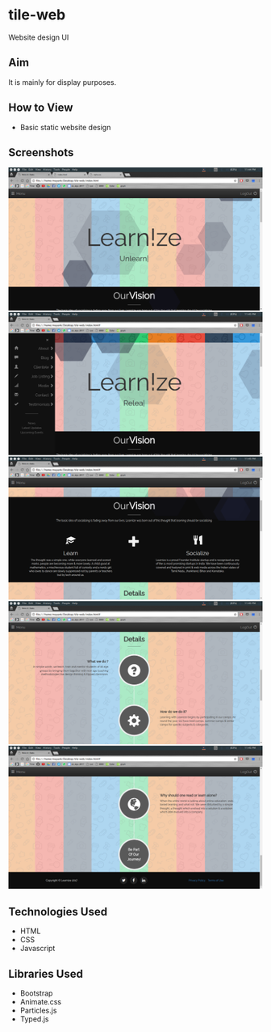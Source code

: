 # tile-web
Website design UI

## Aim
It is mainly for display purposes.

## How to View
- Basic static website design

## Screenshots

<img src="./screenshots/img.png"> 
<img src="./screenshots/img2.png">
<img src="./screenshots/img3.png"> 
<img src="./screenshots/img4.png">
<img src="./screenshots/img5.png">

## Technologies Used

- HTML
- CSS
- Javascript

## Libraries Used
- Bootstrap
- Animate.css
- Particles.js
- Typed.js
